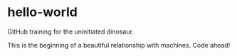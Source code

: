 # hello-world

GitHub training for the uninitiated dinosaur.

This is the beginning of a beautiful relationship with machines. Code ahead!

